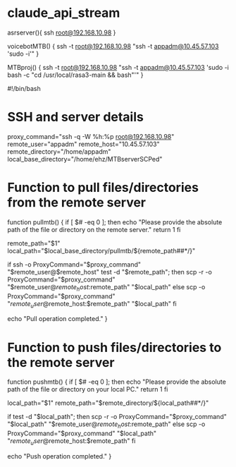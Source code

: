 # claude_api_stream


asrserver(){
ssh root@192.168.10.98
}

voicebotMTB() {
    ssh -t root@192.168.10.98 "ssh -t appadm@10.45.57.103 'sudo -i'"
}

MTBproj() {
    ssh -t root@192.168.10.98 "ssh -t appadm@10.45.57.103 'sudo -i bash -c \"cd /usr/local/rasa3-main && bash\"'"
}

#!/bin/bash

# SSH and server details
proxy_command="ssh -q -W %h:%p root@192.168.10.98"
remote_user="appadm"
remote_host="10.45.57.103"
remote_directory="/home/appadm"
local_base_directory="/home/ehz/MTBserverSCPed"

# Function to pull files/directories from the remote server
function pullmtb() {
  if [ $# -eq 0 ]; then
    echo "Please provide the absolute path of the file or directory on the remote server."
    return 1
  fi

  remote_path="$1"
  local_path="$local_base_directory/pullmtb/${remote_path##*/}"

  if ssh -o ProxyCommand="$proxy_command" "$remote_user@$remote_host" test -d "$remote_path"; then
    scp -r -o ProxyCommand="$proxy_command" "$remote_user@$remote_host:$remote_path" "$local_path"
  else
    scp -o ProxyCommand="$proxy_command" "$remote_user@$remote_host:$remote_path" "$local_path"
  fi

  echo "Pull operation completed."
}

# Function to push files/directories to the remote server
function pushmtb() {
  if [ $# -eq 0 ]; then
    echo "Please provide the absolute path of the file or directory on your local PC."
    return 1
  fi

  local_path="$1"
  remote_path="$remote_directory/${local_path##*/}"

  if test -d "$local_path"; then
    scp -r -o ProxyCommand="$proxy_command" "$local_path" "$remote_user@$remote_host:$remote_path"
  else
    scp -o ProxyCommand="$proxy_command" "$local_path" "$remote_user@$remote_host:$remote_path"
  fi

  echo "Push operation completed."
}
